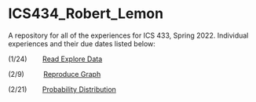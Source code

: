 # ICS434_Robert_Lemon
A repository for all of the experiences for ICS 433, Spring 2022. Individual experiences and their due dates listed below:

(1/24)
&nbsp;&nbsp;&nbsp;&nbsp;&nbsp;&nbsp;
[Read Explore Data](https://github.com/robert-lemon-uhm/ICS434_Robert_Lemon/blob/main/Module_2_Data_Wrangling_Foundations/experience-read-explore-data.ipynb)

(2/9)
&nbsp;&nbsp;&nbsp;&nbsp;&nbsp;&nbsp;&nbsp;&nbsp;
[Reproduce Graph](https://github.com/robert-lemon-uhm/ICS434_Robert_Lemon/blob/main/module_2/data_vis_experience.ipynb)

(2/21)
&nbsp;&nbsp;&nbsp;&nbsp;&nbsp;&nbsp;
[Probability Distribution](https://github.com/robert-lemon-uhm/ICS434_Robert_Lemon/blob/main/module_2/experience-prob-distribution.ipynb)
